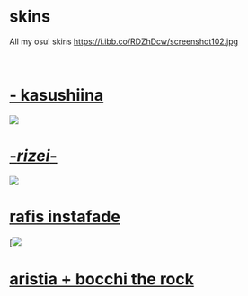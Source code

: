 # skins
All my osu! skins
https://i.ibb.co/RDZhDcw/screenshot102.jpg

<br>


# [- kasushiina](https://github.com/rudj-skinhub/woal/raw/tyfh/knko/-%20kasushiina.osk)
[![](https://i.ibb.co/kVZ7vKV/screenshot039.jpg)](https://github.com/rudj-skinhub/woal/raw/tyfh/knko/-%20kasushiina.osk)

# [-_rizei_-](https://github.com/rudj-skinhub/woal/raw/tyfh/knko/-_rizei_-.osk)
[![](https://i.ibb.co/5RxH3Jg/screenshot050.jpg)](https://github.com/rudj-skinhub/woal/raw/tyfh/knko/-_rizei_-.osk)

# [rafis instafade](https://cdn.discordapp.com/attachments/880413183347687518/1110613782130077786/-_rafis.osk)
[![](https://i.ibb.co/RDZhDcw/screenshot102.jpg)


# [aristia + bocchi the rock](https://cdn.discordapp.com/attachments/880413183347687518/1110615784587268136/-_BOCCHI_BOCCHI.osk)



#

  <br></br>
  </p>
